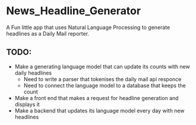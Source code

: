 # News_Headline_Generator
A Fun little app that uses Natural Language Processing to generate headlines as a Daily Mail reporter.


## TODO:
*  Make a generating language model that can update its counts with new daily headlines
   * Need to write a parser that tokenises the daily mail api responce
   * Need to connect the language model to a database that keeps the count
* Make a front end that makes a request for headline generation and displays it
* Make a backend that updates its language model every day with new headlines
